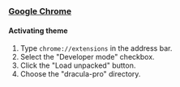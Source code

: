 ### [Google Chrome](https://www.google.com/chrome)

#### Activating theme

1. Type `chrome://extensions` in the address bar.
2. Select the "Developer mode" checkbox.
3. Click the "Load unpacked" button.
4. Choose the "dracula-pro" directory.